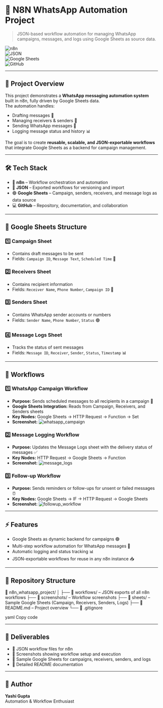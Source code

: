 # 🤖 N8N WhatsApp Automation Project
> JSON-based workflow automation for managing WhatsApp campaigns, messages, and logs using Google Sheets as source data.

![n8n](https://img.shields.io/badge/n8n-Workflow-orange?logo=n8n)  
![JSON](https://img.shields.io/badge/JSON-Export-blue?logo=json)  
![Google Sheets](https://img.shields.io/badge/Google%20Sheets-Data%20Source-green?logo=google-sheets)  
![GitHub](https://img.shields.io/badge/GitHub-CI%2FCD-black?logo=github)  

---

## 🌟 Project Overview
This project demonstrates a **WhatsApp messaging automation system** built in n8n, fully driven by Google Sheets data.  
The automation handles:  
- Drafting messages 📝  
- Managing receivers & senders 👥  
- Sending WhatsApp messages 📲  
- Logging message status and history 📊  

The goal is to create **reusable, scalable, and JSON-exportable workflows** that integrate Google Sheets as a backend for campaign management.

---

## 🛠 Tech Stack
- 🤖 **n8n** – Workflow orchestration and automation  
- 📄 **JSON** – Exported workflows for versioning and import  
- 🟢 **Google Sheets** – Campaign, senders, receivers, and message logs as data source  
- 💻 **GitHub** – Repository, documentation, and collaboration  

---

## 📄 Google Sheets Structure

### 1️⃣ Campaign Sheet
- Contains draft messages to be sent  
- Fields: `Campaign ID`, `Message Text`, `Scheduled Time` 📝  

### 2️⃣ Receivers Sheet
- Contains recipient information  
- Fields: `Receiver Name`, `Phone Number`, `Campaign ID` 👥  

### 3️⃣ Senders Sheet
- Contains WhatsApp sender accounts or numbers  
- Fields: `Sender Name`, `Phone Number`, `Status` 🟢  

### 4️⃣ Message Logs Sheet
- Tracks the status of sent messages  
- Fields: `Message ID`, `Receiver`, `Sender`, `Status`, `Timestamp` 📊  

---

## 📄 Workflows

### 1️⃣ WhatsApp Campaign Workflow
- **Purpose:** Sends scheduled messages to all recipients in a campaign 📲  
- **Google Sheets Integration:** Reads from Campaign, Receivers, and Senders sheets  
- **Key Nodes:** Google Sheets → HTTP Request → Function → Set  
- **Screenshot:** ![whatsapp_campaign](screenshots/whatsapp_campaign.png)  

### 2️⃣ Message Logging Workflow
- **Purpose:** Updates the Message Logs sheet with the delivery status of messages ✅  
- **Key Nodes:** HTTP Request → Google Sheets → Function  
- **Screenshot:** ![message_logs](screenshots/message_logs.png)  

### 3️⃣ Follow-up Workflow
- **Purpose:** Sends reminders or follow-ups for unsent or failed messages ⏰  
- **Key Nodes:** Google Sheets → IF → HTTP Request → Google Sheets  
- **Screenshot:** ![followup_workflow](screenshots/followup_workflow.png)  

---

## ⚡ Features
- Google Sheets as dynamic backend for campaigns 🟢  
- Multi-step workflow automation for WhatsApp messages 🔄  
- Automatic logging and status tracking 📊  
- JSON-exportable workflows for reuse in any n8n instance 📥  

---

## 📂 Repository Structure
📁 n8n_whatsapp_project/
│
├── 📂 workflows/ – JSON exports of all n8n workflows
├── 📂 screenshots/ – Workflow screenshots
├── 📂 sheets/ – Sample Google Sheets (Campaign, Receivers, Senders, Logs)
├── 📄 README.md – Project overview
└── 📘 .gitignore

yaml
Copy code

---

## 🚀 Deliverables
- 🔗 JSON workflow files for n8n  
- 📸 Screenshots showing workflow setup and execution  
- 📄 Sample Google Sheets for campaigns, receivers, senders, and logs  
- 📘 Detailed README documentation  

---

## 👤 Author
**Yashi Gupta**  
Automation & Workflow Enthusiast
